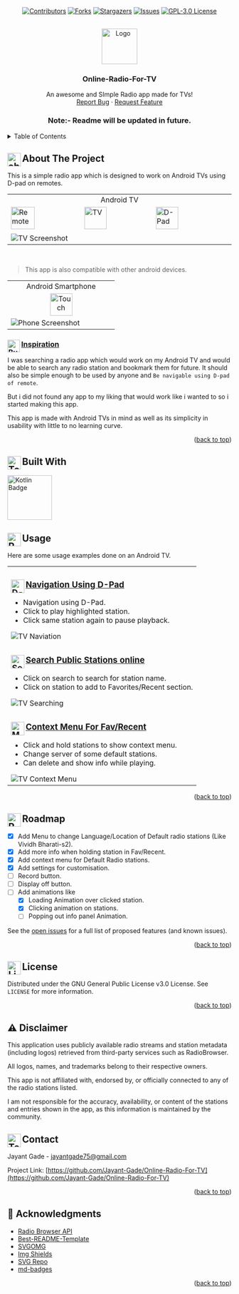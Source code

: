 
<a id="readme-top"></a>



<div align="center">
  
[![Contributors][contributors-shield]][contributors-url]
[![Forks][forks-shield]][forks-url]
[![Stargazers][stars-shield]][stars-url]
[![Issues][issues-shield]][issues-url]
[![GPL-3.0 License][license-shield]][license-url]

</div>
<!-- PROJECT LOGO -->
<br />
<div align="center">
  <a href="https://github.com/Jayant-Gade/Online-Radio-For-TV">
    <img src="app/src/main/ic_launcher-playstore.png" alt="Logo" width="80" height="80">
  </a>

  <h3 align="center">Online-Radio-For-TV</h3>

  <p align="center">
    An awesome and SImple Radio app made for TVs!
    <br />
    <!--
    <a href="https://github.com/Jayant-Gade/Online-Radio-For-TV"><strong>Explore the docs »</strong></a>
    <br />
    <br />
    <a href="https://github.com/Jayant-Gade/Online-Radio-For-TV">View Demo</a>
    &middot;-->
    <a href="https://github.com/Jayant-Gade/Online-Radio-For-TV/issues/new?labels=bug">Report Bug</a>
    &middot;
    <a href="https://github.com/Jayant-Gade/Online-Radio-For-TV/issues/new?labels=enhancement">Request Feature</a>
  </p>
</div>

<h3 align="center">Note:- Readme will be updated in future.</h3>
<!-- TABLE OF CONTENTS -->
<details>
  <summary>Table of Contents</summary>
  <ol>
    <li>
      <a href="#about-the-project">About The Project</a>
      <ul>
        <li><a href="#built-with">Built With</a></li>
      </ul>
    </li>
    <!--<li>
      <a href="#getting-started">Getting Started</a>
      <ul>
        <li><a href="#prerequisites">Prerequisites</a></li>
        <li><a href="#installation">Installation</a></li>
      </ul>
    </li>-->
    <li><a href="#usage">Usage</a></li>
    <li><a href="#roadmap">Roadmap</a></li><!--
    <li><a href="#contributing">Contributing</a></li>-->
    <li><a href="#license">License</a></li>
    <!--<li><a href="#contact">Contact</a></li>-->
    <li><a href="#acknowledgments">Acknowledgments</a></li>
  </ol>
</details>



<!-- ABOUT THE PROJECT -->
## <img align="left" src="images/about.svg" width="30" alt="about" /> About The Project


This is a simple radio app which is designed to work on Android TVs using D-pad on remotes.
<table >
  <tr><td width="700" align="center">Android TV </td></tr>
  <tr><td width="700">
<img src="images/remote-control.svg" width="33%" height="50" alt="Remote" />
 <img src="images/tv.svg" width="32%" height="50" alt="TV" />
 <img src="images/direction.svg" width="32%" height="50" alt="D-Pad" />
 </td></tr>
  <tr><td width="700">
<img src="images/product-1.jpg" alt="TV Screenshot" />
  </td></tr></table>
</br>

>This app is also compatible with other android devices.

<table><tr><td align="center" width="225"> Android Smartphone </td></tr>
  <tr><td align="center" width="225">
  <img src="images/touch-screen-phone.svg" width="50" height="50" alt="Touch" />
</td></tr>
  <tr><td width="225">
<img src="images/product-2.jpg" alt="Phone Screenshot" />
  </td></tr></table>


### <img align="left" src="images/bulb-on.svg" width="28" alt="Bulb" /> <ins>Inspiration</ins>

I was searching a radio app which would work on my Android TV and would be able to search any radio station and bookmark them for future. It should also be simple enough to be used by anyone and `Be navigable using D-pad of remote`.

But i did not found any app to my liking that would work like i wanted to so i started making this app.

This app is made with Android TVs in mind as well as its simplicity in usability with little to no learning curve.




<p align="right">(<a href="#readme-top">back to top</a>)</p>



## <img align="left" src="images/tools.svg" width="30" alt="Tools" /> Built With

<img src="https://img.shields.io/badge/Kotlin-%237F52FF.svg?logo=kotlin&logoColor=white" width="100" alt="Kotlin Badge">

<!--[![Kotlin][Kotlin-icon]][Kotlin-url]-->


<!-- GETTING STARTED 
## Getting Started

This is an example of how you may give instructions on setting up your project locally.
To get a local copy up and running follow these simple example steps.

### Prerequisites



### Installation



<p align="right">(<a href="#readme-top">back to top</a>)</p>


-->


## <img align="left" src="images/remote-control-2.svg" width="30" alt="Remote Usage" /> Usage

Here are some usage examples done on an Android TV.
<table><tr><td>
  
### <img align="left" src="images/direction.svg" width="30" alt="D-Pad" />  <ins>Navigation Using D-Pad</ins>
* Navigation using D-Pad.
* Click to play highlighted station.
* Click same station again to pause playback.
<img src="images/navigation.gif" alt="TV Naviation" />
  
</td></tr>
  
<tr><td>

### <img align="left" src="images/search.svg" width="30" alt="Search" />  <ins>Search Public Stations online</ins>
* Click on search to search for station name.
* Click on station to add to Favorites/Recent section.
<img src="images/search.gif" alt="TV Searching" />
</td></tr>

<tr><td>
  
### <img align="left" src="images/menu.svg" width="30" alt="Menu" />  <ins>Context Menu For Fav/Recent</ins>
* Click and hold stations to show context menu.
* Change server of some default stations.
* Can delete and show info while playing.
<img src="images/saved-context.gif" alt="TV Context Menu" />

</td></tr></table>

<p align="right">(<a href="#readme-top">back to top</a>)</p>



## <img align="left" src="images/roadmap-timeline.svg" width="30" alt="Roadmap" /> Roadmap

- [x] Add Menu to change Language/Location of Default radio stations (Like Vividh Bharati-s2).
- [x] Add more info when holding station in Fav/Recent.
- [x] Add context menu for Default Radio stations.
- [x] Add settings for customisation.
- [ ] Record button.
- [ ] Display off button.
- [ ] Add animations like
  - [x] Loading Animation over clicked station.
  - [x] Clicking animation on stations.
  - [ ] Popping out info panel Animation.

See the [open issues](https://github.com/Jayant-Gade/Online-Radio-For-TV/issues) for a full list of proposed features (and known issues).

<p align="right">(<a href="#readme-top">back to top</a>)</p>



<!-- CONTRIBUTING 
## Contributing


### Top contributors:



<p align="right">(<a href="#readme-top">back to top</a>)</p>
-->


<!-- LICENSE -->
## <img align="left" src="images/license.svg" width="30" alt="License" /> License

Distributed under the GNU General Public License v3.0 License. See `LICENSE` for more information.

<p align="right">(<a href="#readme-top">back to top</a>)</p>

## :warning: Disclaimer

This application uses publicly available radio streams and station metadata (including logos) retrieved from third-party services such as RadioBrowser.

All logos, names, and trademarks belong to their respective owners.

This app is not affiliated with, endorsed by, or officially connected to any of the radio stations listed.

I am not responsible for the accuracy, availability, or content of the stations and entries shown in the app, as this information is maintained by the community.

<!-- CONTACT -->
## <img align="left" src="images/telephone.svg" width="30" alt="Telephone" /> Contact

Jayant Gade - jayantgade75@gmail.com

Project Link: [https://github.com/Jayant-Gade/Online-Radio-For-TV](https://github.com/Jayant-Gade/Online-Radio-For-TV)

<p align="right">(<a href="#readme-top">back to top</a>)</p>


<!-- ACKNOWLEDGMENTS -->
## :star2: Acknowledgments


* [Radio Browser API](https://www.radio-browser.info/)
* [Best-README-Template](https://github.com/othneildrew/Best-README-Template)
* [SVGOMG](https://github.com/jakearchibald/svgomg)
* [Img Shields](https://shields.io)
* [SVG Repo](https://www.svgrepo.com/)
* [md-badges](https://github.com/inttter/md-badges)

<p align="right">(<a href="#readme-top">back to top</a>)</p>



<!-- MARKDOWN LINKS & IMAGES -->
<!-- https://www.markdownguide.org/basic-syntax/#reference-style-links -->
[contributors-shield]: https://img.shields.io/github/contributors/Jayant-Gade/Online-Radio-For-TV.svg?style=for-the-badge
[contributors-url]: https://github.com/Jayant-Gade/Online-Radio-For-TV/graphs/contributors
[forks-shield]: https://img.shields.io/github/forks/Jayant-Gade/Online-Radio-For-TV.svg?style=for-the-badge
[forks-url]: https://github.com/Jayant-Gade/Online-Radio-For-TV/network/members
[stars-shield]: https://img.shields.io/github/stars/Jayant-Gade/Online-Radio-For-TV.svg?style=for-the-badge
[stars-url]: https://github.com/Jayant-Gade/Online-Radio-For-TV/stargazers
[issues-shield]: https://img.shields.io/github/issues/Jayant-Gade/Online-Radio-For-TV.svg?style=for-the-badge
[issues-url]: https://github.com/Jayant-Gade/Online-Radio-For-TV/issues
[license-shield]: https://img.shields.io/github/license/Jayant-Gade/Online-Radio-For-TV.svg?style=for-the-badge
[license-url]: https://github.com/Jayant-Gade/Online-Radio-For-TV/blob/master/LICENSE.txt
[linkedin-shield]: https://img.shields.io/badge/-LinkedIn-black.svg?style=for-the-badge&logo=linkedin&colorB=555
[linkedin-url]: https://linkedin.com/in/othneildrew

[Kotlin-url]: https://developer.android.com/kotlin/
[Kotlin-icon]: https://img.shields.io/badge/Kotlin-%237F52FF.svg?logo=kotlin&logoColor=white


